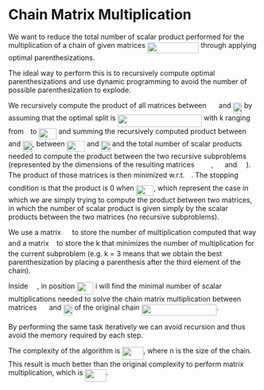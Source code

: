 # Chain Matrix Multiplication

We want to reduce the total number of scalar product performed for the multiplication of a chain of given matrices <img src="/tex/9c831e51d275d4379a6fb434db7baec6.svg?invert_in_darkmode&sanitize=true" align=middle width=103.69663754999999pt height=22.465723500000017pt/> through applying optimal parenthesizations.

The ideal way to perform this is to recursively compute optimal parenthesizations and use dynamic programming to avoid the number of possible parenthesization to explode.

We recursively compute the product of all matrices between <img src="/tex/4ebf880807deff5796460f39aea46f80.svg?invert_in_darkmode&sanitize=true" align=middle width=16.97969789999999pt height=22.465723500000017pt/> and <img src="/tex/58c9277a170088a03229936790d23a98.svg?invert_in_darkmode&sanitize=true" align=middle width=18.433308299999993pt height=22.465723500000017pt/> by assuming that the optimal split is <img src="/tex/f0ceda683b001e134cdb1aefd556d5a6.svg?invert_in_darkmode&sanitize=true" align=middle width=169.4196768pt height=24.65753399999998pt/> with k ranging from <img src="/tex/77a3b857d53fb44e33b53e4c8b68351a.svg?invert_in_darkmode&sanitize=true" align=middle width=5.663225699999989pt height=21.68300969999999pt/> to <img src="/tex/fda4e6a332eec2a3985445b0c195f6f6.svg?invert_in_darkmode&sanitize=true" align=middle width=36.02081834999999pt height=21.68300969999999pt/> and summing the recursively computed product between <img src="/tex/4ebf880807deff5796460f39aea46f80.svg?invert_in_darkmode&sanitize=true" align=middle width=16.97969789999999pt height=22.465723500000017pt/> and <img src="/tex/1f0aa5770083d7bade7ac8aafcbfc008.svg?invert_in_darkmode&sanitize=true" align=middle width=19.594827449999993pt height=22.465723500000017pt/>, between <img src="/tex/62cf929e2634af1a76d9f286191f4752.svg?invert_in_darkmode&sanitize=true" align=middle width=36.23874869999999pt height=22.465723500000017pt/> and <img src="/tex/58c9277a170088a03229936790d23a98.svg?invert_in_darkmode&sanitize=true" align=middle width=18.433308299999993pt height=22.465723500000017pt/> and the total number of scalar products needed to compute the product between the two recursive subproblems (represented by the dimensions of the resulting matrices <img src="/tex/31bfa54cf15dcbc5b0e7226b57420929.svg?invert_in_darkmode&sanitize=true" align=middle width=29.74803479999999pt height=14.15524440000002pt/>, <img src="/tex/a28020cb9b58a3a875adec3adf5d824a.svg?invert_in_darkmode&sanitize=true" align=middle width=15.536596349999991pt height=14.15524440000002pt/> and <img src="/tex/7f131a60c8e7bb2b22f383f7bd49e2c0.svg?invert_in_darkmode&sanitize=true" align=middle width=14.37507554999999pt height=14.15524440000002pt/>). The product of those matrices is then minimized w.r.t. <img src="/tex/63bb9849783d01d91403bc9a5fea12a2.svg?invert_in_darkmode&sanitize=true" align=middle width=9.075367949999992pt height=22.831056599999986pt/>. The stopping condition is that the product is 0 when <img src="/tex/987386704e03b06431fd3b428745d2e7.svg?invert_in_darkmode&sanitize=true" align=middle width=35.29127414999999pt height=21.68300969999999pt/>, which represent the case in which we are simply trying to compute the product between two matrices, in which the number of scalar product is given simply by the scalar products between the two matrices (no recursive subproblems).

We use a matrix <img src="/tex/0e51a2dede42189d77627c4d742822c3.svg?invert_in_darkmode&sanitize=true" align=middle width=14.433101099999991pt height=14.15524440000002pt/> to store the number of multiplication computed that way and a matrix <img src="/tex/6f9bad7347b91ceebebd3ad7e6f6f2d1.svg?invert_in_darkmode&sanitize=true" align=middle width=7.7054801999999905pt height=14.15524440000002pt/> to store the k that minimizes the number of multiplication for the current subproblem (e.g. k = 3 means that we obtain the best parenthesization by placing a parenthesis after the third element of the chain).

Inside <img src="/tex/0e51a2dede42189d77627c4d742822c3.svg?invert_in_darkmode&sanitize=true" align=middle width=14.433101099999991pt height=14.15524440000002pt/>, in position <img src="/tex/aa20264597f5a63b51587e0581c48f2c.svg?invert_in_darkmode&sanitize=true" align=middle width=33.46496009999999pt height=24.65753399999998pt/> i will find the minimal number of scalar multiplications needed to solve the chain matrix multiplication between matrices <img src="/tex/4ebf880807deff5796460f39aea46f80.svg?invert_in_darkmode&sanitize=true" align=middle width=16.97969789999999pt height=22.465723500000017pt/> and <img src="/tex/58c9277a170088a03229936790d23a98.svg?invert_in_darkmode&sanitize=true" align=middle width=18.433308299999993pt height=22.465723500000017pt/> of the original chain <img src="/tex/ffc837aba8842ae16d8ecf072e5ab32f.svg?invert_in_darkmode&sanitize=true" align=middle width=151.18680224999997pt height=22.465723500000017pt/>.

By performing the same task iteratively we can avoid recursion and thus avoid the memory required by each step.

The complexity of the algorithm is <img src="/tex/3286dca1e85ee4b6f9b9bc1457937d59.svg?invert_in_darkmode&sanitize=true" align=middle width=42.81220349999999pt height=26.76175259999998pt/>, where n is the size of the chain. This result is much better than the original complexity to perform matrix multiplication, which is <img src="/tex/87eb576da43f75827ce99382390153e0.svg?invert_in_darkmode&sanitize=true" align=middle width=42.73801454999999pt height=24.65753399999998pt/>.